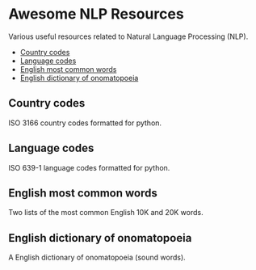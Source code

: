 # Awesome NLP Resources
Various useful resources related to Natural Language Processing (NLP).

 - [Country codes](#country-codes)
 - [Language codes](#language-codes)
 - [English most common words](#english-most-common-words)
 - [English dictionary of onomatopoeia](#english-dictionary-of-onomatopoeia) 
 
## Country codes 
ISO 3166 country codes formatted for python.  

## Language codes
ISO 639-1 language codes formatted for python.

## English most common words
Two lists of the most common English 10K and 20K words.

## English dictionary of onomatopoeia
A English dictionary of onomatopoeia (sound words). 

